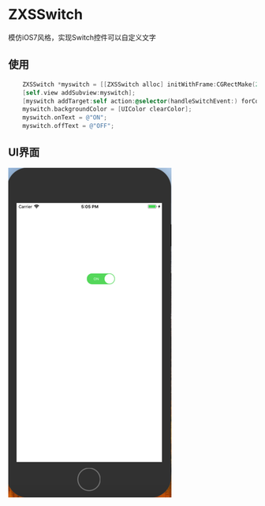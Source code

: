 # ZXSSwitch
模仿iOS7风格，实现Switch控件可以自定义文字

使用
--------

```Objective-C
    ZXSSwitch *myswitch = [[ZXSSwitch alloc] initWithFrame:CGRectMake(200, 200, 80, 31)];
    [self.view addSubview:myswitch];
    [myswitch addTarget:self action:@selector(handleSwitchEvent:) forControlEvents:UIControlEventValueChanged];
    myswitch.backgroundColor = [UIColor clearColor];
    myswitch.onText = @"ON";
    myswitch.offText = @"OFF";
```

UI界面
--------
![ZXSSwitch](https://github.com/CoderZXS/ZXSSwitch/blob/master/ZXSSwitch.png)
